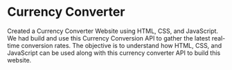 # Currency Converter

Created a Currency Converter Website using HTML, CSS, and JavaScript.
We had build and use this Currency Conversion API to gather the latest real-time conversion rates.
The objective is to understand how HTML, CSS, and JavaScript can be used along with this currency converter API to build this website.
